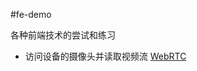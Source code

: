 #fe-demo

各种前端技术的尝试和练习

- 访问设备的摄像头并读取视频流 [WebRTC](https://hellodigua.github.io/es6-demo/webrtc/build/)
